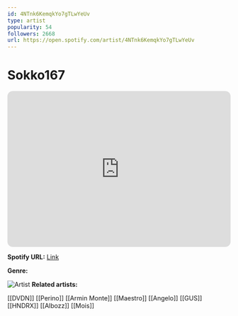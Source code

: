 ```yaml
---
id: 4NTnk6KemqkYo7gTLwYeUv
type: artist
popularity: 54
followers: 2668
url: https://open.spotify.com/artist/4NTnk6KemqkYo7gTLwYeUv
---
```

# Sokko167

<iframe style="border-radius:12px" src="https://open.spotify.com/embed/artist/4NTnk6KemqkYo7gTLwYeUv" width="100%" height="352" frameBorder="0" allowfullscreen="" allow="autoplay; clipboard-write; encrypted-media; fullscreen; picture-in-picture" loading="lazy"></iframe>

**Spotify URL:** [Link](https://open.spotify.com/artist/4NTnk6KemqkYo7gTLwYeUv)

**Genre:** 

![Artist](https://i.scdn.co/image/ab6761610000e5ebe9f8e54b5bfad83477aaa327)
**Related artists:**

[[DVDN]]
[[Perino]]
[[Armin Monte]]
[[Maestro]]
[[Angelo]]
[[GUS]]
[[HNDRX]]
[[Albozz]]
[[Mois]]
